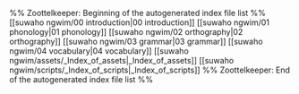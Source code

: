 %% Zoottelkeeper: Beginning of the autogenerated index file list  %%
 [[suwaho ngwim/00 introduction|00 introduction]]
 [[suwaho ngwim/01 phonology|01 phonology]]
 [[suwaho ngwim/02 orthography|02 orthography]]
 [[suwaho ngwim/03 grammar|03 grammar]]
 [[suwaho ngwim/04 vocabulary|04 vocabulary]]
 [[suwaho ngwim/assets/_Index_of_assets|_Index_of_assets]]
 [[suwaho ngwim/scripts/_Index_of_scripts|_Index_of_scripts]]
%% Zoottelkeeper: End of the autogenerated index file list  %%
